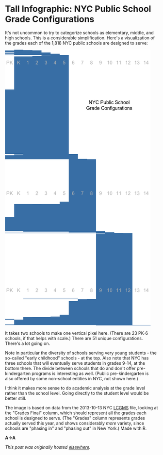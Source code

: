 # Tall Infographic: NYC Public School Grade Configurations



It's not uncommon to try to categorize schools as elementary, middle, and high schools. This is a considerable simplification. Here's a visualization of the grades each of the 1,818 NYC public schools are designed to serve:

<a href="schoolconfigs.png"><img class="size-full wp-image-435 aligncenter" alt="school grade configurations visualization" src="schoolconfigs.png"></a>

It takes two schools to make one vertical pixel here. (There are 23 PK-6 schools, if that helps with scale.)&#160;There are 51 unique configurations. There's a lot going on.

Note in particular the diversity of schools serving very young students - the so-called "early childhood" schools - at the top. Also note that NYC has three schools that will eventually serve students in grades 9-14, at the bottom there. The divide between schools that do and don't offer pre-kindergarten programs is interesting as well. (Public pre-kindergarten is also offered by some non-school entities in NYC, not shown here.)

I think it makes more sense to do academic analysis at the grade level rather than the school level. Going directly to the student level would be better still.

The image is based on data from the 2013-10-13 NYC <a href="http://schools.nyc.gov/Offices/EnterpriseOperations/DIIT/OOD/default.htm">LCGMS</a> file, looking at the "Grades Final" column, which should represent all the grades each school is designed to serve. (The "Grades" column represents grades actually served this year, and shows considerably <em>more</em> variety, since schools are "phasing in" and "phasing out" in New York.) Made with R.

<strong>A&#8594;A</strong>



*This post was originally hosted [elsewhere](https://planspacedotorg.wordpress.com/2013/10/13/tall-infographic-nyc-public-school-grade-configurations/).*
